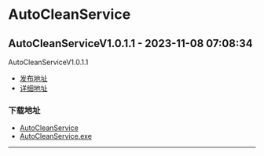 # AutoCleanService
## AutoCleanServiceV1.0.1.1 - 2023-11-08 07:08:34
AutoCleanServiceV1.0.1.1
*  [发布地址](https://github.com/jadehh/AutoCleanService/releases/tag/V1.0.1.1)
*  [详细地址](https://github.com/jadehh/jadehh_file/releases/tag/AutoCleanServiceV1.0.1.1)
### 下载地址
* [AutoCleanService](https://gh.ddlc.top/https://github.com/jadehh/jadehh_file/releases/download/AutoCleanServiceV1.0.1.1/AutoCleanService)
* [AutoCleanService.exe](https://gh.ddlc.top/https://github.com/jadehh/jadehh_file/releases/download/AutoCleanServiceV1.0.1.1/AutoCleanService.exe)
----